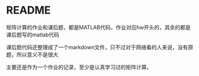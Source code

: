 # README

矩阵计算的作业和课后题，都是MATLAB代码，作业对应hw开头的，其余的都是课后题写的matlab代码

课后题代码还整理成了一个markdown文件，只不过对于网络看的人来说，没有原题，所以意义不是很大

主要还是作为一个作业的记录，至少是认真学习过的矩阵计算。
